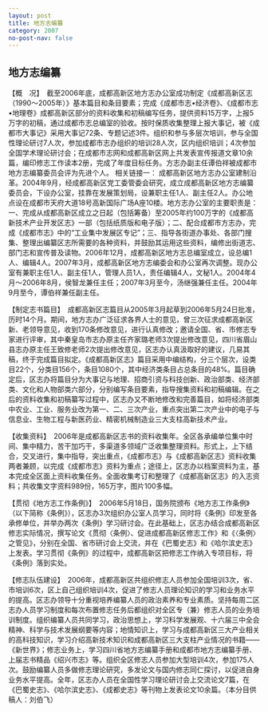```yaml
---
layout: post
title: 地方志编纂
category: 2007
no-post-nav: false
---
```


## 地方志编纂

【概　况】　截至2006年底，成都高新区地方志办公室成功制定《成都高新区志（1990～2005年）》基本篇目和条目要素；完成《成都市志•经济卷》、《成都市志•地理卷》成都高新区部分的资料收集和初稿编写任务，提供资料15万字，上报5万字的初稿，通过成都市志总编室的验收。按时保质收集整理上报大事记，被《成都市大事记》采用大事记72条、专题记述3件。组织和参与多层次培训，参与全国性理论研讨7人次，参加成都市志办组织的培训28人次，区内组织培训；4次参加全国学术理论研讨会；在成都市志网和成都高新区网上共发表宣传报道文章10余篇，编印修志工作读本2册，完成了年度目标任务。方志办副主任谭伯祥被成都市地方志编纂委员会评为先进个人。
相关链接一：
成都高新区地方志办公室建制沿革。2004年9月，经成都高新区党工委管委会研究，成立成都高新区地方志编纂委员会，下设办公室，挂靠在发展策划局，设兼职主任1人、副主任2人。办公地点设在成都市天府大道18号高新国际广场A座10楼。地方志办公室的主要职责是：一、完成从成都高新区成立之日起（包括筹备）至2005年约100万字的《成都高新技术产业开发区志》一部（包括纸质版和电子版）；二、配合成都市方志办，完成《成都市志》中的“工业集中发展区专记”；三、指导各街道办事处、各部门搜集、整理出编纂区志所需要的各种资料，并鼓励其运用这些资料，编修出街道志、部门志和宣传普及读物。2006年12月，成都高新区地方志总编室成立，设总编1人、编辑4人。2007年3月，成都高新区地方志编委会和办公室再次调整。现办公室有兼职主任1人、副主任1人，管理人员1人，责任编辑4人，文秘1人。2004年4月～2006年8月，侯智龙兼任主任；2007年3月至今，汤继强兼任主任。2004年9月至今，谭伯祥兼任副主任。

【制定志书篇目】　成都高新区志篇目从2005年3月起草到2006年5月24日批准，历时14个月。期间，地方志办广泛征求各界人士的意见，曾三次征求成都高新区新、老领导意见，收到170条修改意见，进行认真修改；邀请全国、省、市修志专家进行评审，其中秦皇岛市志办原主任齐家璐老师3次提出修改意见，四川省眉山县志办原主任王致修老师2次提出修改意见，区志办认真汲取好的建议，几易其稿，终于完成篇目拟定。《成都高新区志》篇目采用中编结构，分三个层次，设类目22个，分类目156个，条目1080个，其中经济类条目占总条目的48%。篇目确定后，区志办将篇目分为大事记与地理、招商引资与科技创新、政治部类、经济部类、文化和人物部类六部分，分别编写条目要素，指导搜集资料和初稿编辑。在之后的资料收集和初稿纂写过程中，区志办又不断地修改和完善篇目，如将经济部类中农业、工业、服务业改为第一、二、三次产业，重点突出第二次产业中的电子与信息业、生物工程与新医药业、精密机械制造业三大支柱高新技术产业。

【收集资料】　2006年是成都高新区志书的资料收集年。全区各承编单位集中时间、集中精力，苦干加巧干，多渠道多领域广泛收集整理资料。形式上，上下结合，交叉进行，集中指导，突出重点，《成都市志》与《成都高新区志》资料收集两者兼顾，以完成《成都市志》资料为重点；途径上，区志办以档案资料为主，基本完成全区面上资料收集任务。全面收集考订和整理了《成都高新区志》的入志资料；共收集文字资料989份，165万字，图片100多幅。

【贯彻《地方志工作条例》】　2006年5月18日，国务院颁布《地方志工作条例》（以下简称《条例》），区志办3次组织办公室人员学习，同时将《条例》印发至各承修单位，并举办两次《条例》学习研讨会。在此基础上，区志办结合成都高新区修志实际情况，撰写论文《贯彻〈条例〉、促进成都高新区修志工作》和《〈条例〉之管见》，分别在全国、省市研讨会上交流，并在《巴蜀史志》和《哈尔滨史志》上发表。学习贯彻《条例》的过程中，成都高新区把修志工作纳入专项目标，将《条例》落到实处。

【修志队伍建设】　2006年，成都高新区共组织修志人员参加全国培训3次，省、市培训6次，区上自己组织培训4次，促进了修志人员理论知识的学习和业务水平的提高。区志办领导十分重视培养编纂人员的政治素养和专业素质。坚持每周二区志办人员学习制度和每次布置修志任务后都组织对全区专（兼）修志人员的业务培训制度。组织编纂人员共同学习，政治思想上，学习科学发展观、十六届三中全会精神、科学与技术发展纲要等内容；地情知识上，学习与成都高新区三大产业相关的高科技知识，学习介绍高新技术知识和成都高新区三大支柱产业情况的书籍——《新世界》；修志业务上，学习四川省地方志编纂手册和成都市地方志编纂手册、上届志书精品《绍兴市志》等。组织全区修志人员参加大型培训4次，参加175人次。鼓励编纂人员多做修志理论研究，多发论文与国内修志同仁探讨，以促进自身业务水平提高。全年，区志办人员在全国性学习理论研讨会上交流论文7篇，在《巴蜀史志》、《哈尔滨史志》、《成都史志》等刊物上发表论文10余篇。（本分目供稿人：刘伯飞）
